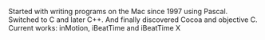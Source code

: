 

Started with writing programs on the Mac since 1997 using Pascal. Switched to C and later C++. And finally discovered Cocoa and objective C. Current works: inMotion, iBeatTime and iBeatTime X